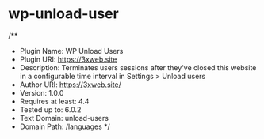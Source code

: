 # wp-unload-user
/**
 * Plugin Name: WP Unload Users
 * Plugin URI: https://3xweb.site
 * Description: Terminates users sessions after they've closed this website in a configurable time interval in Settings > Unload users
 * Author URI: https://3xweb.site/
 * Version: 1.0.0
 * Requires at least: 4.4
 * Tested up to: 6.0.2
 * Text Domain: unload-users
 * Domain Path: /languages
 */
